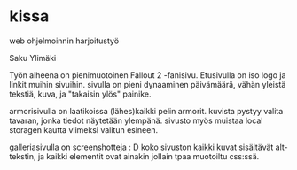 # kissa
web ohjelmoinnin harjoitustyö

Saku Ylimäki

Työn aiheena on pienimuotoinen Fallout 2 -fanisivu.
Etusivulla on iso logo ja linkit muihin sivuihin. sivulla on pieni dynaaminen päivämäärä, vähän yleistä tekstiä, kuva, ja "takaisin ylös" painike. 

armorisivulla on laatikoissa (lähes)kaikki pelin armorit. kuvista pystyy valita tavaran, jonka tiedot näytetään ylempänä. sivusto myös muistaa local storagen kautta viimeksi valitun esineen.

galleriasivulla on screenshotteja : D 
koko sivuston kaikki kuvat sisältävät alt-tekstin, ja kaikki elementit ovat ainakin jollain tpaa muotoiltu css:ssä.
